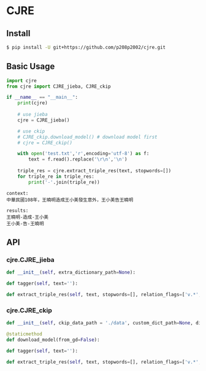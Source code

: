 # CJRE
## Install
```bash
$ pip install -U git+https://github.com/p208p2002/cjre.git
```
## Basic Usage
``` python
import cjre
from cjre import CJRE_jieba, CJRE_ckip

if __name__ == "__main__":
    print(cjre)
    
    # use jieba
    cjre = CJRE_jieba()

    # use ckip
    # CJRE_ckip.download_model() # download model first
    # cjre = CJRE_ckip()

    with open('test.txt','r',encoding='utf-8') as f:
        text = f.read().replace('\r\n','\n')
    
    triple_res = cjre.extract_triple_res(text, stopwords=[])
    for triple_re in triple_res:
        print('-'.join(triple_re))
```
```
context: 
中華民國108年，王曉明造成王小美發生意外，王小美告王曉明

results:
王曉明-造成-王小美
王小美-告-王曉明
```

## API
### cjre.CJRE_jieba
```python
def __init__(self, extra_dictionary_path=None):
```
```python
def tagger(self, text=''):
```
```python
def extract_triple_res(self, text, stopwords=[], relation_flags=['v.*','V.*'], split_by='，'):
```
### cjre.CJRE_ckip
```python
def __init__(self, ckip_data_path = './data', custom_dict_path=None, disable_cuda=True, cuda_memory_limit=2048):
```
```python
@staticmethod 
def download_model(from_gd=False):
```
```python
def tagger(self, text=''):
```
```python
def extract_triple_res(self, text, stopwords=[], relation_flags=['v.*','V.*'], split_by='，'):
```